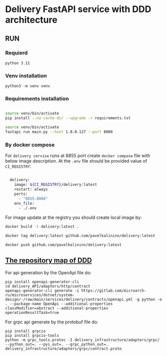 Delivery FastAPI service with DDD architecture
========================================


## RUN


### Requierd
    python 3.11

### Venv installation

    python3 -m venv venv

### Requirements installation

```sh

source venv/bin/activate
pip install --no-cache-dir --upgrade -r requirements.txt
```


```sh
source venv/bin/activate
fastapi run main.py --host 1.0.0.127 --port 8000
```

### By docker compose

For ```delivery cervise``` runs at 8855 port create ```docker compose``` file with below image description.
At the `.env` file  should be provided value of `CI_REGISTRY`:

```sh

  delivery:
    image: ${CI_REGISTRY}/delivery:latest
    restart: always
    ports:
      - "8855:8000"
    env_file:
      - ./.env


```

For image update at the registry you should create local image by:

```sh
docker build -t delivery:latest .

docker tag delivery:latest github.com/pavelkalininn/delivery:latest

docker push github.com/pavelkalininn/delivery:latest
```

## [The repository map of DDD]("DDD%20repo.png")


For api generation by the OpenApi file do:
    
    pip install openapi-generator-cli
    cd delivery_API/adapters/http/contract
    openapi-generator-cli generate -i https://gitlab.com/microarch-ru/microservices/dotnet/system-design/-/raw/main/services/delivery/contracts/openapi.yml -g python -o . --package-name OpenApi --additional-properties classModifier=abstract --additional-properties operationResultTask=true

For grpc api generate by the protobuf file do:

    pip install grpcio
    pip install grpcio-tools
    python -m grpc_tools.protoc -I delivery_infrastructure/adapters/grpc/ --python_out=. --pyi_out=. --grpc_python_out=. delivery_infrastructure/adapters/grpc/contract.proto